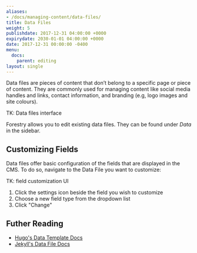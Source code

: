 ```yaml
---
aliases:
- /docs/managing-content/data-files/
title: Data Files
weight: 5
publishdate: 2017-12-31 04:00:00 +0000
expirydate: 2030-01-01 04:00:00 +0000
date: 2017-12-31 00:00:00 -0400
menu:
  docs:
    parent: editing
layout: single
---
```

Data files are pieces of content that don’t belong to a specific page or piece of content. They are commonly used for managing content like social media handles and links, contact information, and branding (e.g, logo images and site colours).

TK: Data files interface

Forestry allows you to edit existing data files. They can be found under *Data* in the sidebar.

## Customizing Fields
Data files offer basic configuration of the fields that are displayed in the CMS. To do so, navigate to the Data File you want to customize:

TK: field customization UI

1. Click the settings icon beside the field you wish to customize
2. Choose a new field type from the dropdown list
3. Click "Change"

## Futher Reading

- [Hugo's Data Template Docs](https://gohugo.io/templates/data-templates/)
- [Jekyll's Data File Docs](https://jekyllrb.com/docs/datafiles/)